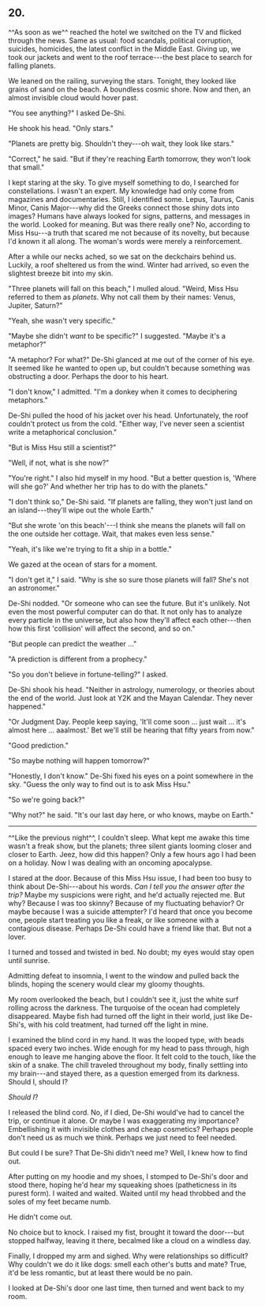## 20.

^^As soon as we^^ reached the hotel we switched on the
TV and flicked through the news. Same as usual: food
scandals, political corruption, suicides, homicides, the
latest conflict in the Middle East. Giving up, we took
our jackets and went to the roof terrace---the best
place to search for falling planets.

We leaned on the railing, surveying the stars. Tonight,
they looked like grains of sand on the beach. A
boundless cosmic shore. Now and then, an almost invisible cloud would hover past.

"You see anything?" I asked De-Shi.

He shook his head. "Only stars."

"Planets are pretty big. Shouldn't they---oh wait, they
look like stars."

"Correct," he said. "But if they're reaching Earth
tomorrow, they won't look that small."

I kept staring at the sky. To give myself something to
do, I searched for constellations. I wasn't an expert.
My knowledge had only come from magazines and
documentaries. Still, I identified some. Lepus, Taurus,
Canis Minor, Canis Major---why did the Greeks connect
those shiny dots into images? Humans have always looked
for signs, patterns, and messages in the world. Looked
for meaning. But was there really one? No, according to
Miss Hsu---a truth that scared me not because of its
novelty, but because I'd known it all along. The woman's
words were merely a reinforcement.

After a while our necks ached, so we sat on the
deckchairs behind us. Luckily, a roof sheltered us from
the wind. Winter had arrived, so even the slightest
breeze bit into my skin.

"Three planets will fall on this beach," I mulled aloud.
"Weird, Miss Hsu referred to them as *planets*. Why not
call them by their names: Venus, Jupiter, Saturn?"

"Yeah, she wasn't very specific."

"Maybe she didn't *want* to be specific?" I suggested.
"Maybe it's a metaphor?"

"A metaphor? For what?" De-Shi glanced at me out of the
corner of his eye. It seemed like he wanted to open up,
but couldn't because something was obstructing a door.
Perhaps the door to his heart.

"I don't know," I admitted. "I'm a donkey when it comes
to deciphering metaphors."

De-Shi pulled the hood of his jacket over his head.
Unfortunately, the roof couldn't protect us from the
cold. "Either way, I've never seen a scientist write a
metaphorical conclusion."

"But is Miss Hsu still a scientist?"

"Well, if not, what is she now?"

"You're right." I also hid myself in my hood. "But a
better question is, 'Where will she go?' And whether her
trip has to do with the planets."

"I don't think so," De-Shi said. "If planets are
falling, they won't just land on an island---they'll
wipe out the whole Earth."

"But she wrote 'on this beach'---I think she means the
planets will fall on the one outside her cottage. Wait,
that makes even less sense."

"Yeah, it's like we're trying to fit a ship in a
bottle."

We gazed at the ocean of stars for a moment.

"I don't get it," I said. "Why is she so sure those
planets will fall? She's not an astronomer."

De-Shi nodded. "Or someone who can see the future. But
it's unlikely. Not even the most powerful computer can
do that. It not only has to analyze every particle in
the universe, but also how they'll affect each
other---then how this first 'collision' will affect the
second, and so on."

"But people can predict the weather ..."

"A prediction is different from a prophecy."

"So you don't believe in fortune-telling?" I asked.

De-Shi shook his head. "Neither in astrology,
numerology, or theories about the end of the world. Just
look at Y2K and the Mayan Calendar. They never
happened."

"Or Judgment Day. People keep saying, 'It'll come soon
... just wait ... it's almost here ... aaalmost.' Bet
we'll still be hearing that fifty years from now."

"Good prediction."

"So maybe nothing will happen tomorrow?"

"Honestly, I don't know." De-Shi fixed his eyes on a
point somewhere in the sky. "Guess the only way to find
out is to ask Miss Hsu."

"So we're going back?"

"Why not?" he said. "It's our last day here, or who
knows, maybe on Earth."

* * *

^^Like the previous night^^, I couldn't sleep. What kept
me awake this time wasn't a freak show, but the planets;
three silent giants looming closer and closer to Earth.
Jeez, how did this happen? Only a few hours ago I had
been on a holiday. Now I was dealing with an oncoming
apocalypse.

I stared at the door. Because of this Miss Hsu issue, I
had been too busy to think about De-Shi---about his
words. *Can I tell you the answer after the trip?* Maybe
my suspicions were right, and he'd actually rejected me.
But why? Because I was too skinny? Because of my
fluctuating behavior? Or maybe because I was a suicide
attempter? I'd heard that once you become one, people
start treating you like a freak, or like someone with a
contagious disease. Perhaps De-Shi could have a friend
like that. But not a lover.

I turned and tossed and twisted in bed. No doubt; my
eyes would stay open until sunrise.

Admitting defeat to insomnia, I went to the window and
pulled back the blinds, hoping the scenery would clear
my gloomy thoughts.

My room overlooked the beach, but I couldn't see it,
just the white surf rolling across the darkness. The
turquoise of the ocean had completely disappeared. Maybe
fish had turned off the light in their world, just like
De-Shi's, with his cold treatment, had turned off the
light in mine.

I examined the blind cord in my hand. It was the looped
type, with beads spaced every two inches. Wide enough
for my head to pass through, high enough to leave me
hanging above the floor. It felt cold to the touch, like
the skin of a snake. The chill traveled throughout my
body, finally settling into my brain---and stayed there,
as a question emerged from its darkness. Should I,
should I?

*Should I*?

I released the blind cord. No, if I died, De-Shi
would've had to cancel the trip, or continue it alone.
Or maybe I was exaggerating my importance? Embellishing
it with invisible clothes and cheap cosmetics? Perhaps
people don't need us as much we think. Perhaps we just
need to feel needed.

But could I be sure? That De-Shi didn't need me? Well, I
knew how to find out.

After putting on my hoodie and my shoes, I stomped to
De-Shi's door and stood there, hoping he'd hear my
squeaking shoes (patheticness in its purest form). I
waited and waited. Waited until my head throbbed and the
soles of my feet became numb.

He didn't come out.

No choice but to knock. I raised my fist, brought it
toward the door---but stopped halfway, leaving it there,
becalmed like a cloud on a windless day.

Finally, I dropped my arm and sighed. Why were
relationships so difficult? Why couldn't we do it like
dogs: smell each other's butts and mate? True, it'd be
less romantic, but at least there would be no pain.

I looked at De-Shi's door one last time, then turned and
went back to my room.
